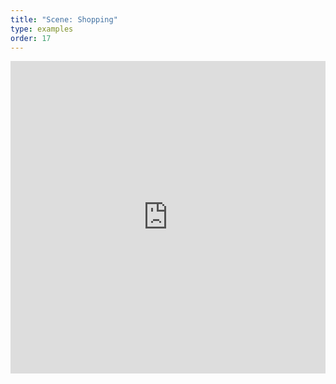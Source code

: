```yaml
---
title: "Scene: Shopping"
type: examples
order: 17
---
```


<iframe width="100%" height="500" src="https://mozvr.github.io/aframe/examples/shopping/" allowfullscreen="yes" frameborder="0"></iframe>
